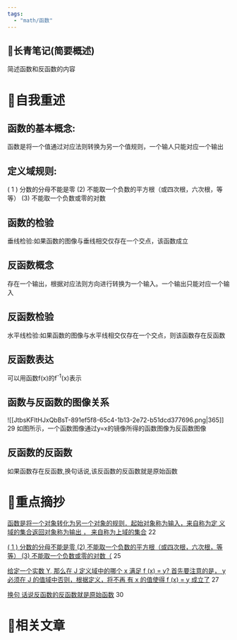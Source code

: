 ```yaml
---
tags:
  - "math/函数"
---
```


## 📖长青笔记(简要概述)

简述函数和反函数的内容

# 📘自我重述
## 函数的基本概念:
函数是将一个值通过对应法则转换为另一个值规则，一个输人只能对应一个输出
## 定义域规则:
( 1 ) 分数的分母不能是零
(2) 不能取一个负数的平方根（或四次根，六次根，等等）
(3) 不能取一个负数或零的对数

## 函数的检验
垂线检验:如果函数的图像与垂线相交仅存在一个交点，该函数成立

## 反函数概念
存在一个输出，根据对应法则方向进行转换为一个输入。一个输出只能对应一个输入

## 反函数检验
水平线检验:如果函数的图像与水平线相交仅存在一个交点，则该函数存在反函数

## 反函数表达
可以用函数f(x)的f<sup>-1</sup>(x)表示

## 函数与反函数的图像关系
![[JtbsKFltHJxQbBsT-891ef5f8-65c4-1b13-2e72-b51dcd377696.png|365]]
29
如图所示，一个函数图像通过y=x的镜像所得的函数图像为反函数图像

## 反函数的反函数
如果函数存在反函数,换句话说,该反函数的反函数就是原始函数




# 🍎重点摘抄
[函数是将一个对象转化为另一个对象的规则．起始对象称为输入，来自称为定
义域的集合返回对象称为输出 ， 来自称为上域的集合](obsidian://bookmaster?type=open-book&bid=JtbsKFltHJxQbBsT&aid=33e2ece5-9d8d-f6e1-3500-78dd412a348a&page=22)
22

[( 1 ) 分数的分母不能是零
(2) 不能取一个负数的平方根（或四次根，六次根，等等）
(3) 不能取一个负数或零的对数（](obsidian://bookmaster?type=open-book&bid=JtbsKFltHJxQbBsT&aid=c9cb57b9-fdc1-cd48-7650-40fad2d619ec&page=25)
25

[给定一个实数 Y, 那么在 J 定义域中的哪个
x 满足 f (x) = y? 首先要注意的是， y 必须在 J 的值域中否则，根据定义，将不再
有 x 的值使得 f (x) = y 成立了](obsidian://bookmaster?type=open-book&bid=JtbsKFltHJxQbBsT&aid=a72ef300-dd72-98ec-eb98-d101a61c8003&page=27)
27

[换句
话说反函数的反函数就是原始函数](obsidian://bookmaster?type=open-book&bid=JtbsKFltHJxQbBsT&aid=b2fd11b8-33a2-d3c8-3a92-762d482fd5da&page=30)
30












# 📒相关文章


